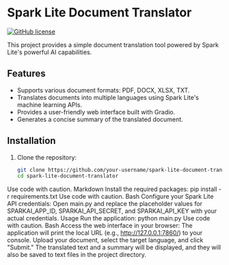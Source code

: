 # Spark Lite Document Translator

[![GitHub license](https://img.shields.io/github/license/your-username/spark-lite-document-translator)](https://github.com/your-username/spark-lite-document-translator/blob/main/LICENSE)

This project provides a simple document translation tool powered by Spark Lite's powerful AI capabilities.

## Features

* Supports various document formats: PDF, DOCX, XLSX, TXT.
* Translates documents into multiple languages using Spark Lite's machine learning APIs.
* Provides a user-friendly web interface built with Gradio.
* Generates a concise summary of the translated document.

## Installation

1. Clone the repository:
   ```bash
   git clone https://github.com/your-username/spark-lite-document-translator.git
   cd spark-lite-document-translator
Use code with caution.
Markdown
Install the required packages:
pip install -r requirements.txt
Use code with caution.
Bash
Configure your Spark Lite API credentials:
Open main.py and replace the placeholder values for SPARKAI_APP_ID, SPARKAI_API_SECRET, and SPARKAI_API_KEY with your actual credentials.
Usage
Run the application:
python main.py
Use code with caution.
Bash
Access the web interface in your browser:
The application will print the local URL (e.g., http://127.0.0.1:7860/) to your console.
Upload your document, select the target language, and click "Submit."
The translated text and a summary will be displayed, and they will also be saved to text files in the project directory.
